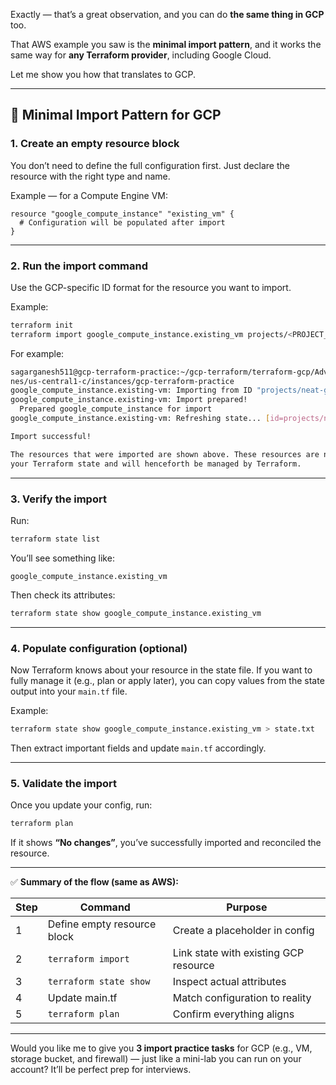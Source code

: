 Exactly — that’s a great observation, and you can do **the same thing in GCP** too.

That AWS example you saw is the **minimal import pattern**, and it works the same way for **any Terraform provider**, including Google Cloud.

Let me show you how that translates to GCP.

---

## 🧩 Minimal Import Pattern for GCP

### **1. Create an empty resource block**

You don’t need to define the full configuration first.
Just declare the resource with the right type and name.

Example — for a Compute Engine VM:

```hcl
resource "google_compute_instance" "existing_vm" {
  # Configuration will be populated after import
}
```

---

### **2. Run the import command**

Use the GCP-specific ID format for the resource you want to import.

Example:

```bash
terraform init
terraform import google_compute_instance.existing_vm projects/<PROJECT_ID>/zones/<ZONE>/instances/<INSTANCE_NAME>
```

For example:

```bash
sagarganesh511@gcp-terraform-practice:~/gcp-terraform/terraform-gcp/Advance/import$ terraform import google_compute_instance.existing-vm projects/neat-glazing-473202-f3/zo
nes/us-central1-c/instances/gcp-terraform-practice
google_compute_instance.existing-vm: Importing from ID "projects/neat-glazing-473202-f3/zones/us-central1-c/instances/gcp-terraform-practice"...
google_compute_instance.existing-vm: Import prepared!
  Prepared google_compute_instance for import
google_compute_instance.existing-vm: Refreshing state... [id=projects/neat-glazing-473202-f3/zones/us-central1-c/instances/gcp-terraform-practice]

Import successful!

The resources that were imported are shown above. These resources are now in
your Terraform state and will henceforth be managed by Terraform.

```

---

### **3. Verify the import**

Run:

```bash
terraform state list
```

You’ll see something like:

```
google_compute_instance.existing_vm
```

Then check its attributes:

```bash
terraform state show google_compute_instance.existing_vm
```

---

### **4. Populate configuration (optional)**

Now Terraform knows about your resource in the state file.
If you want to fully manage it (e.g., plan or apply later), you can copy values from the state output into your `main.tf` file.

Example:

```bash
terraform state show google_compute_instance.existing_vm > state.txt
```

Then extract important fields and update `main.tf` accordingly.

---

### **5. Validate the import**

Once you update your config, run:

```bash
terraform plan
```

If it shows **“No changes”**, you’ve successfully imported and reconciled the resource.

---

✅ **Summary of the flow (same as AWS):**

| Step | Command                     | Purpose                               |
| ---- | --------------------------- | ------------------------------------- |
| 1    | Define empty resource block | Create a placeholder in config        |
| 2    | `terraform import`          | Link state with existing GCP resource |
| 3    | `terraform state show`      | Inspect actual attributes             |
| 4    | Update main.tf              | Match configuration to reality        |
| 5    | `terraform plan`            | Confirm everything aligns             |

---

Would you like me to give you **3 import practice tasks** for GCP (e.g., VM, storage bucket, and firewall) — just like a mini-lab you can run on your account?
It’ll be perfect prep for interviews.
